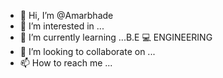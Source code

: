 - 👋 Hi, I’m @Amarbhade
- 👀 I’m interested in ...
- 🌱 I’m currently learning ...B.E 💻 ENGINEERING 
- 💞️ I’m looking to collaborate on ...
- 📫 How to reach me ...

<!---
Amarbhade/Amarbhade is a ✨ special ✨ repository because its `README.md` (this file) appears on your GitHub profile.
You can click the Preview link to take a look at your changes.
--->
